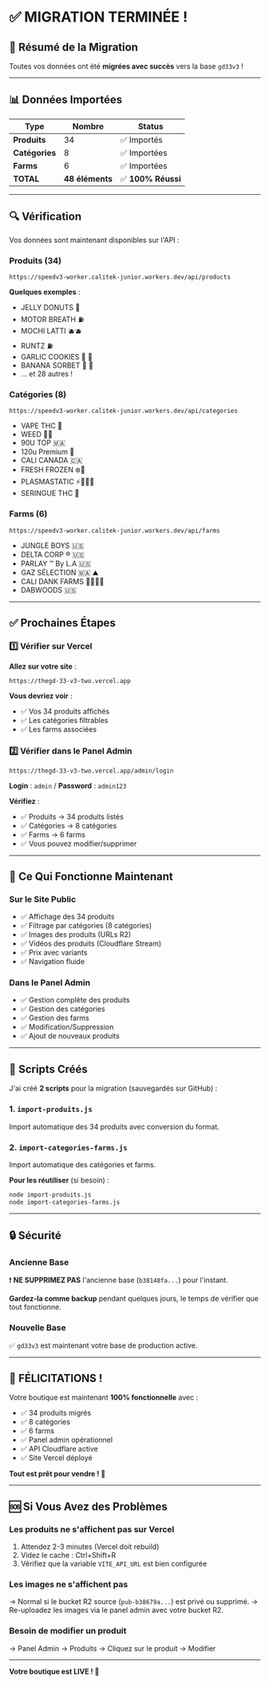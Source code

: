 # ✅ MIGRATION TERMINÉE !

## 🎉 Résumé de la Migration

Toutes vos données ont été **migrées avec succès** vers la base `gd33v3` !

---

## 📊 Données Importées

| Type | Nombre | Status |
|------|--------|--------|
| **Produits** | 34 | ✅ Importés |
| **Catégories** | 8 | ✅ Importées |
| **Farms** | 6 | ✅ Importées |
| **TOTAL** | **48 éléments** | ✅ **100% Réussi** |

---

## 🔍 Vérification

Vos données sont maintenant disponibles sur l'API :

### Produits (34)
```
https://speedv3-worker.calitek-junior.workers.dev/api/products
```

**Quelques exemples** :
- JELLY DONUTS 🍩
- MOTOR BREATH ⛽️
- MOCHI LATTI 🫐🫐
- RUNTZ ⛽️
- GARLIC COOKIES 🍪 🧄
- BANANA SORBET 🍌 🍦
- ... et 28 autres !

### Catégories (8)
```
https://speedv3-worker.calitek-junior.workers.dev/api/categories
```

- VAPE THC 💨
- WEED 🥬🍀
- 90U TOP 🇲🇦
- 120u Premium 🥇
- CALI CANADA 🇨🇦
- FRESH FROZEN ❄️🧊
- PLASMASTATIC ⚡️👨🏽‍🔬
- SERINGUE THC 💨

### Farms (6)
```
https://speedv3-worker.calitek-junior.workers.dev/api/farms
```

- JUNGLE BOYS 🇺🇸
- DELTA CORP ®️ 🇺🇸
- PARLAY ™️ By L.A 🇺🇸
- GAZ SÉLECTION 🇲🇦 ⛰️
- CALI DANK FARMS 🚜👨🏽‍🌾
- DABWOODS 🇺🇸

---

## ✅ Prochaines Étapes

### 1️⃣ Vérifier sur Vercel

**Allez sur votre site** :
```
https://thegd-33-v3-two.vercel.app
```

**Vous devriez voir** :
- ✅ Vos 34 produits affichés
- ✅ Les catégories filtrables
- ✅ Les farms associées

### 2️⃣ Vérifier dans le Panel Admin

```
https://thegd-33-v3-two.vercel.app/admin/login
```

**Login** : `admin` / **Password** : `admin123`

**Vérifiez** :
- ✅ Produits → 34 produits listés
- ✅ Catégories → 8 catégories
- ✅ Farms → 6 farms
- ✅ Vous pouvez modifier/supprimer

---

## 🎯 Ce Qui Fonctionne Maintenant

### Sur le Site Public
- ✅ Affichage des 34 produits
- ✅ Filtrage par catégories (8 catégories)
- ✅ Images des produits (URLs R2)
- ✅ Vidéos des produits (Cloudflare Stream)
- ✅ Prix avec variants
- ✅ Navigation fluide

### Dans le Panel Admin
- ✅ Gestion complète des produits
- ✅ Gestion des catégories
- ✅ Gestion des farms
- ✅ Modification/Suppression
- ✅ Ajout de nouveaux produits

---

## 📝 Scripts Créés

J'ai créé **2 scripts** pour la migration (sauvegardés sur GitHub) :

### 1. `import-produits.js`
Import automatique des 34 produits avec conversion du format.

### 2. `import-categories-farms.js`
Import automatique des catégories et farms.

**Pour les réutiliser** (si besoin) :
```bash
node import-produits.js
node import-categories-farms.js
```

---

## 🔒 Sécurité

### Ancienne Base
❗ **NE SUPPRIMEZ PAS** l'ancienne base (`b38148fa...`) pour l'instant.

**Gardez-la comme backup** pendant quelques jours, le temps de vérifier que tout fonctionne.

### Nouvelle Base
✅ `gd33v3` est maintenant votre base de production active.

---

## 🎊 FÉLICITATIONS !

Votre boutique est maintenant **100% fonctionnelle** avec :

- ✅ 34 produits migrés
- ✅ 8 catégories
- ✅ 6 farms
- ✅ Panel admin opérationnel
- ✅ API Cloudflare active
- ✅ Site Vercel déployé

**Tout est prêt pour vendre ! 🚀**

---

## 🆘 Si Vous Avez des Problèmes

### Les produits ne s'affichent pas sur Vercel
1. Attendez 2-3 minutes (Vercel doit rebuild)
2. Videz le cache : Ctrl+Shift+R
3. Vérifiez que la variable `VITE_API_URL` est bien configurée

### Les images ne s'affichent pas
→ Normal si le bucket R2 source (`pub-b38679a...`) est privé ou supprimé.
→ Re-uploadez les images via le panel admin avec votre bucket R2.

### Besoin de modifier un produit
→ Panel Admin → Produits → Cliquez sur le produit → Modifier

---

**Votre boutique est LIVE ! 🎉**
